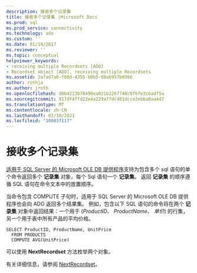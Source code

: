 ```yaml
---
description: 接收多个记录集
title: 接收多个记录集 |Microsoft Docs
ms.prod: sql
ms.prod_service: connectivity
ms.technology: ado
ms.custom: ''
ms.date: 01/19/2017
ms.reviewer: ''
ms.topic: conceptual
helpviewer_keywords:
- receiving multiple Recordsets [ADO]
- Recordset object [ADO], receiving multiple Recordsets
ms.assetid: 2a7ad7a6-f00d-4355-b0b5-d0ab957b0566
author: rothja
ms.author: jroth
ms.openlocfilehash: d0b4213b70498ea021b2267748c0f6fe3c6adf5a
ms.sourcegitcommit: 917df4ffd22e4a229af7dc481dcce3ebba0aa4d7
ms.translationtype: MT
ms.contentlocale: zh-CN
ms.lasthandoff: 02/10/2021
ms.locfileid: "100037117"
---
```

# <a name="receiving-multiple-recordsets"></a>接收多个记录集
[适用于 SQL Server 的 Microsoft OLE DB 提供程序](../../../ado/guide/appendixes/microsoft-ole-db-provider-for-sql-server.md)支持为包含多个 sql 语句的单个命令返回多个 **记录集** 对象，每个 Sql 语句一个 **记录集**。 返回 **记录集** 的顺序遵循 SQL 语句在命令文本中的放置顺序。  
  
 当命令包含 COMPUTE 子句时，适用于 SQL Server 的 Microsoft OLE DB 提供程序也会向 ADO 返回多个结果集。 例如，包含以下 SQL 语句的命令将在两个 **记录集** 对象中返回结果：一个用于 (*ProductID*、 *ProductName*、 *单价*) 的行集，另一个用于表中所有产品的平均价格。  
  
```  
SELECT ProductID, ProductName, UnitPrice   
  FROM PRODUCTS   
  COMPUTE AVG(UnitPrice)  
```  
  
 可以使用 **NextRecordset** 方法枚举两个对象。  
  
 有关详细信息，请参阅 [NextRecordset](../../../ado/reference/ado-api/nextrecordset-method-ado.md)。
